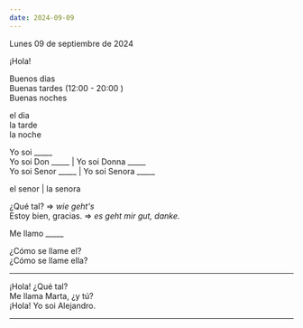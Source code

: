 ```yaml
---
date: 2024-09-09
---
```

<div class="date">Lunes 09 de septiembre de 2024</div>

¡Hola!

Buenos dias  
Buenas tardes (12:00 - 20:00 )  
Buenas noches  

el dia  
la tarde  
la noche  

Yo soi _____  
Yo soi Don _____  |  Yo soi Donna _____  
Yo soi Senor _____ |  Yo soi Senora _____  

el senor | la senora  

¿Qué tal?  => *wie geht's*  
Estoy bien, gracias. => *es geht mir gut, danke.*  

Me llamo _____

¿Cómo se llame el?  
¿Cómo se llame ella?  

---

¡Hola! ¿Qué tal?  
Me llama Marta, ¿y tú?  
¡Hola! Yo soi Alejandro.  

---
